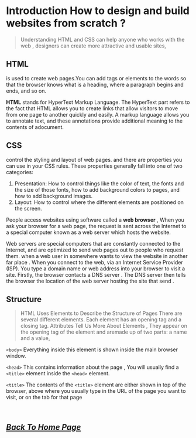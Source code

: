 # Introduction How to design and build websites from scratch ?

> Understanding HTML and CSS can help anyone who works with the web , designers can create more attractive and usable sites, 

## HTML
 is used to create web pages.You can add tags or elements to the words so that the browser knows what is a heading, where a paragraph begins and ends, and so on.

 **HTML** stands for HyperText Markup Language. The HyperText part refers to the fact that HTML allows you to create links that allow visitors to move from one page to another quickly and easily.
 A markup language allows you to annotate text, and these annotations provide additional meaning to the contents of adocument. 

## CSS
control the styling and layout of web pages. and there are properties you can use in your CSS rules. These properties generally fall into one of two categories:
1. Presentation:  How to control things like the color of text, the
fonts and the size of those fonts, how to add background colors to pages, and how to add background images.
1. Layout: How to control where the different elements are positioned on the screen. 

People access websites using software called a **web browser** , When you ask your browser for a web page, the request is sent
across the Internet to a special computer known as a web server which hosts the website.

Web servers are special computers that are constantly connected to the Internet, and are optimized to send web pages out to people who request them.
when a web user in somewhere wants to view the website in another far place . When you connect to the web, via an Internet Service
Provider (ISP). You type a domain name or web address into your browser to visit a site.
Firstly, the browser contacts a DNS server . The DNS server then tells the browser the location of the web server hosting the site that send .

## Structure
> HTML Uses Elements to Describe the Structure of Pages
There are several different elements. Each element has an opening tag and a closing tag.
Attributes Tell Us More About Elements , They appear on the opening tag of the element and aremade up of two parts: a name and a value,

`<body>`
Everything inside this element is
shown inside the main browser window.

`<head>`
This contains information about the page , You will usually find a `<title>` element inside the `<head>` element.

`<title>`
The contents of the `<title>` element are either shown in top of the browser, above where you usually type in the URL of the page you want to visit, or on the tab for that page 

<br>

## [*Back To Home Page*](https://raghadmustafa96.github.io/reading-notes/README-1) 